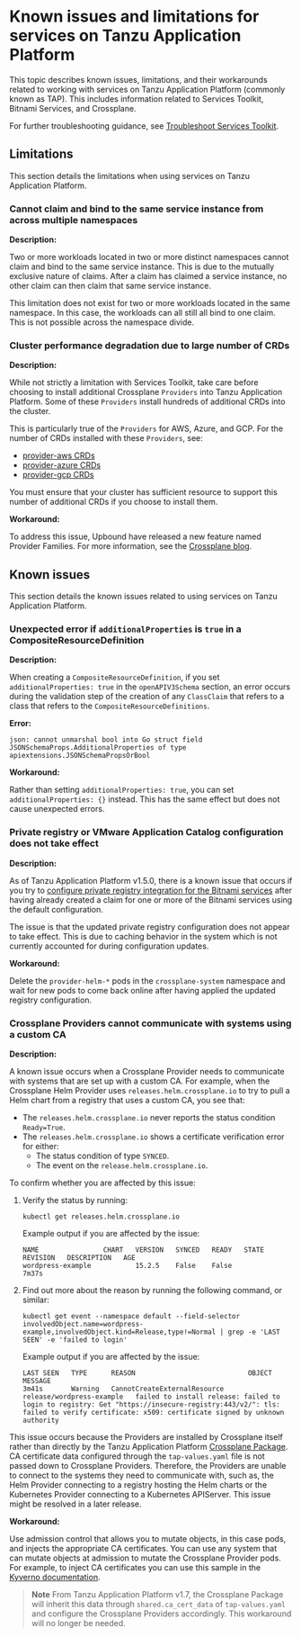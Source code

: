 # Known issues and limitations for services on Tanzu Application Platform

This topic describes known issues, limitations, and their workarounds related to working with services on
Tanzu Application Platform (commonly known as TAP).
This includes information related to Services Toolkit, Bitnami Services, and Crossplane.

For further troubleshooting guidance, see
[Troubleshoot Services Toolkit](../how-to-guides/troubleshooting.hbs.md).

## <a id="limitations"></a> Limitations

This section details the limitations when using services on Tanzu Application Platform.

### <a id="multi-workloads"></a> Cannot claim and bind to the same service instance from across multiple namespaces

**Description:**

Two or more workloads located in two or more distinct namespaces cannot claim and bind to the same
service instance.
This is due to the mutually exclusive nature of claims. After a claim has claimed a service instance,
no other claim can then claim that same service instance.

This limitation does not exist for two or more workloads located in the same namespace.
In this case, the workloads can all still all bind to one claim.
This is not possible across the namespace divide.

### <a id="too-many-crds"></a> Cluster performance degradation due to large number of CRDs

**Description:**

While not strictly a limitation with Services Toolkit, take care before choosing to
install additional Crossplane `Providers` into Tanzu Application Platform.
Some of these `Providers` install hundreds of additional CRDs into the cluster.

This is particularly true of the `Providers` for AWS, Azure, and GCP.
For the number of CRDs installed with these `Providers`, see:

- [provider-aws CRDs](https://marketplace.upbound.io/providers/upbound/provider-aws/latest/managed-resources)
- [provider-azure CRDs](https://marketplace.upbound.io/providers/upbound/provider-azure/latest/managed-resources)
- [provider-gcp CRDs](https://marketplace.upbound.io/providers/upbound/provider-gcp/latest/managed-resources)

You must ensure that your cluster has sufficient resource to support this number of additional CRDs
if you choose to install them.

**Workaround:**

To address this issue, Upbound have released a new feature named Provider Families.
For more information, see the [Crossplane blog](https://blog.crossplane.io/crd-scaling-provider-families/).

## <a id="known-issues"></a> Known issues

This section details the known issues related to using services on Tanzu Application Platform.

### <a id="compositeresourcedef"></a> Unexpected error if `additionalProperties` is `true` in a CompositeResourceDefinition

**Description:**

When creating a `CompositeResourceDefinition`, if you set `additionalProperties: true` in the
`openAPIV3Schema` section, an error occurs during the validation step of the creation of any
`ClassClaim` that refers to a class that refers to the `CompositeResourceDefinitions`.

**Error:**

```console
json: cannot unmarshal bool into Go struct field JSONSchemaProps.AdditionalProperties of type apiextensions.JSONSchemaPropsOrBool
```

**Workaround:**

Rather than setting `additionalProperties: true`, you can set `additionalProperties: {}` instead.
This has the same effect but does not cause unexpected errors.

### <a id="private-reg"></a> Private registry or VMware Application Catalog configuration does not take effect

**Description:**

As of Tanzu Application Platform v1.5.0, there is a known issue that occurs if you try to
[configure private registry integration for the Bitnami services](../../bitnami-services/how-to-guides/configure-private-reg-integration.hbs.md)
after having already created a claim for one or more of the Bitnami services using the default configuration.

The issue is that the updated private registry configuration does not appear to take effect.
This is due to caching behavior in the system which is not currently accounted for during configuration
updates.

**Workaround:**

Delete the `provider-helm-*` pods in the `crossplane-system` namespace and wait for new pods to come
back online after having applied the updated registry configuration.

### <a id="cp-custom-cert-inject"></a>Crossplane Providers cannot communicate with systems using a custom CA

**Description:**

A known issue occurs when a Crossplane Provider needs to communicate with systems that are set up
with a custom CA.
For example, when the Crossplane Helm Provider uses `releases.helm.crossplane.io` to try to pull a
Helm chart from a registry that uses a custom CA, you see that:

- The `releases.helm.crossplane.io` never reports the status condition `Ready=True`.
- The `releases.helm.crossplane.io` shows a certificate verification error for either:
  - The status condition of type `SYNCED`.
  - The event on the `release.helm.crossplane.io`.

To confirm whether you are affected by this issue:

1. Verify the status by running:

    ```console
    kubectl get releases.helm.crossplane.io
    ```

    Example output if you are affected by the issue:

    ```console
    NAME                CHART   VERSION   SYNCED   READY   STATE   REVISION   DESCRIPTION   AGE
    wordpress-example           15.2.5    False    False                                    7m37s
    ```

1. Find out more about the reason by running the following command, or similar:

    ```console
    kubectl get event --namespace default --field-selector involvedObject.name=wordpress-example,involvedObject.kind=Release,type!=Normal | grep -e 'LAST SEEN' -e 'failed to login'
    ```

    Example output if you are affected by the issue:

    ```console
    LAST SEEN   TYPE      REASON                            OBJECT                      MESSAGE
    3m41s       Warning   CannotCreateExternalResource      release/wordpress-example   failed to install release: failed to login to registry: Get "https://insecure-registry:443/v2/": tls: failed to verify certificate: x509: certificate signed by unknown authority
    ```

This issue occurs because the Providers are installed by Crossplane itself rather than directly by the
Tanzu Application Platform [Crossplane Package](../../crossplane/about.hbs.md).
CA certificate data configured through the `tap-values.yaml` file is not passed down to Crossplane
Providers. Therefore, the Providers are unable to connect to the systems they need to communicate with,
such as, the Helm Provider connecting to a registry hosting the Helm charts or the Kubernetes Provider
connecting to a Kubernetes APIServer. This issue might be resolved in a later release.

**Workaround:**

Use admission control that allows you to mutate objects, in this case pods, and injects the appropriate
CA certificates.
You can use any system that can mutate objects at admission to mutate the Crossplane Provider pods.
For example, to inject CA certificates you can use this sample in the [Kyverno documentation](https://kyverno.io/policies/other/add-certificates-volume/add-certificates-volume/).

> **Note** From Tanzu Application Platform v1.7, the Crossplane Package will inherit this data through
> `shared.ca_cert_data` of `tap-values.yaml` and configure the Crossplane Providers accordingly.
> This workaround will no longer be needed.
